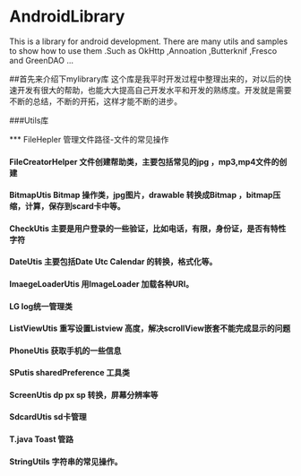 # AndroidLibrary

  This is a library for android development. There are many utils and samples to show how to 
  use them .Such as OkHttp ,Annoation ,Butterknif ,Fresco and GreenDAO ...
   

##首先来介绍下mylibrary库
这个库是我平时开发过程中整理出来的，对以后的快速开发有很大的帮助，也能大大提高自己开发水平和开发的熟练度。开发就是需要不断的总结，不断的开拓，这样才能不断的进步。

###Utils库

*** FileHepler 管理文件路径-文件的常见操作
#### FileCreatorHelper 文件创建帮助类，主要包括常见的jpg ，mp3,mp4文件的创建
#### BitmapUtis Bitmap 操作类，jpg图片，drawable 转换成Bitmap ，bitmap压缩，计算，保存到scard卡中等。
#### CheckUtis 主要是用户登录的一些验证，比如电话，有限，身份证，是否有特性字符
#### DateUtis 主要包括Date Utc Calendar 的转换，格式化等。
####  ImaegeLoaderUtis 用ImageLoader 加载各种URI。
####  LG log统一管理类
#### ListViewUtis 重写设置Listview 高度，解决scrollView嵌套不能完成显示的问题
#### PhoneUtis 获取手机的一些信息
#### SPutis sharedPreference 工具类
#### ScreenUtis dp px sp 转换，屏幕分辨率等
#### SdcardUtis sd卡管理
#### T.java  Toast 管路
#### StringUtils 字符串的常见操作。











